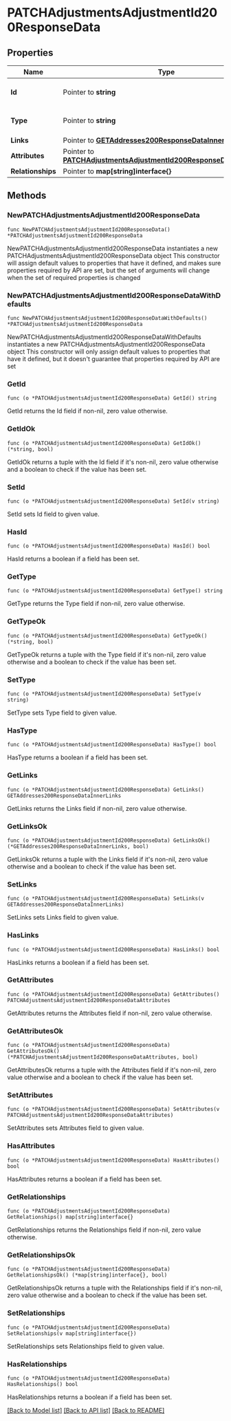 # PATCHAdjustmentsAdjustmentId200ResponseData

## Properties

Name | Type | Description | Notes
------------ | ------------- | ------------- | -------------
**Id** | Pointer to **string** | The resource&#39;s id | [optional] 
**Type** | Pointer to **string** | The resource&#39;s type | [optional] 
**Links** | Pointer to [**GETAddresses200ResponseDataInnerLinks**](GETAddresses200ResponseDataInnerLinks.md) |  | [optional] 
**Attributes** | Pointer to [**PATCHAdjustmentsAdjustmentId200ResponseDataAttributes**](PATCHAdjustmentsAdjustmentId200ResponseDataAttributes.md) |  | [optional] 
**Relationships** | Pointer to **map[string]interface{}** |  | [optional] 

## Methods

### NewPATCHAdjustmentsAdjustmentId200ResponseData

`func NewPATCHAdjustmentsAdjustmentId200ResponseData() *PATCHAdjustmentsAdjustmentId200ResponseData`

NewPATCHAdjustmentsAdjustmentId200ResponseData instantiates a new PATCHAdjustmentsAdjustmentId200ResponseData object
This constructor will assign default values to properties that have it defined,
and makes sure properties required by API are set, but the set of arguments
will change when the set of required properties is changed

### NewPATCHAdjustmentsAdjustmentId200ResponseDataWithDefaults

`func NewPATCHAdjustmentsAdjustmentId200ResponseDataWithDefaults() *PATCHAdjustmentsAdjustmentId200ResponseData`

NewPATCHAdjustmentsAdjustmentId200ResponseDataWithDefaults instantiates a new PATCHAdjustmentsAdjustmentId200ResponseData object
This constructor will only assign default values to properties that have it defined,
but it doesn't guarantee that properties required by API are set

### GetId

`func (o *PATCHAdjustmentsAdjustmentId200ResponseData) GetId() string`

GetId returns the Id field if non-nil, zero value otherwise.

### GetIdOk

`func (o *PATCHAdjustmentsAdjustmentId200ResponseData) GetIdOk() (*string, bool)`

GetIdOk returns a tuple with the Id field if it's non-nil, zero value otherwise
and a boolean to check if the value has been set.

### SetId

`func (o *PATCHAdjustmentsAdjustmentId200ResponseData) SetId(v string)`

SetId sets Id field to given value.

### HasId

`func (o *PATCHAdjustmentsAdjustmentId200ResponseData) HasId() bool`

HasId returns a boolean if a field has been set.

### GetType

`func (o *PATCHAdjustmentsAdjustmentId200ResponseData) GetType() string`

GetType returns the Type field if non-nil, zero value otherwise.

### GetTypeOk

`func (o *PATCHAdjustmentsAdjustmentId200ResponseData) GetTypeOk() (*string, bool)`

GetTypeOk returns a tuple with the Type field if it's non-nil, zero value otherwise
and a boolean to check if the value has been set.

### SetType

`func (o *PATCHAdjustmentsAdjustmentId200ResponseData) SetType(v string)`

SetType sets Type field to given value.

### HasType

`func (o *PATCHAdjustmentsAdjustmentId200ResponseData) HasType() bool`

HasType returns a boolean if a field has been set.

### GetLinks

`func (o *PATCHAdjustmentsAdjustmentId200ResponseData) GetLinks() GETAddresses200ResponseDataInnerLinks`

GetLinks returns the Links field if non-nil, zero value otherwise.

### GetLinksOk

`func (o *PATCHAdjustmentsAdjustmentId200ResponseData) GetLinksOk() (*GETAddresses200ResponseDataInnerLinks, bool)`

GetLinksOk returns a tuple with the Links field if it's non-nil, zero value otherwise
and a boolean to check if the value has been set.

### SetLinks

`func (o *PATCHAdjustmentsAdjustmentId200ResponseData) SetLinks(v GETAddresses200ResponseDataInnerLinks)`

SetLinks sets Links field to given value.

### HasLinks

`func (o *PATCHAdjustmentsAdjustmentId200ResponseData) HasLinks() bool`

HasLinks returns a boolean if a field has been set.

### GetAttributes

`func (o *PATCHAdjustmentsAdjustmentId200ResponseData) GetAttributes() PATCHAdjustmentsAdjustmentId200ResponseDataAttributes`

GetAttributes returns the Attributes field if non-nil, zero value otherwise.

### GetAttributesOk

`func (o *PATCHAdjustmentsAdjustmentId200ResponseData) GetAttributesOk() (*PATCHAdjustmentsAdjustmentId200ResponseDataAttributes, bool)`

GetAttributesOk returns a tuple with the Attributes field if it's non-nil, zero value otherwise
and a boolean to check if the value has been set.

### SetAttributes

`func (o *PATCHAdjustmentsAdjustmentId200ResponseData) SetAttributes(v PATCHAdjustmentsAdjustmentId200ResponseDataAttributes)`

SetAttributes sets Attributes field to given value.

### HasAttributes

`func (o *PATCHAdjustmentsAdjustmentId200ResponseData) HasAttributes() bool`

HasAttributes returns a boolean if a field has been set.

### GetRelationships

`func (o *PATCHAdjustmentsAdjustmentId200ResponseData) GetRelationships() map[string]interface{}`

GetRelationships returns the Relationships field if non-nil, zero value otherwise.

### GetRelationshipsOk

`func (o *PATCHAdjustmentsAdjustmentId200ResponseData) GetRelationshipsOk() (*map[string]interface{}, bool)`

GetRelationshipsOk returns a tuple with the Relationships field if it's non-nil, zero value otherwise
and a boolean to check if the value has been set.

### SetRelationships

`func (o *PATCHAdjustmentsAdjustmentId200ResponseData) SetRelationships(v map[string]interface{})`

SetRelationships sets Relationships field to given value.

### HasRelationships

`func (o *PATCHAdjustmentsAdjustmentId200ResponseData) HasRelationships() bool`

HasRelationships returns a boolean if a field has been set.


[[Back to Model list]](../README.md#documentation-for-models) [[Back to API list]](../README.md#documentation-for-api-endpoints) [[Back to README]](../README.md)


